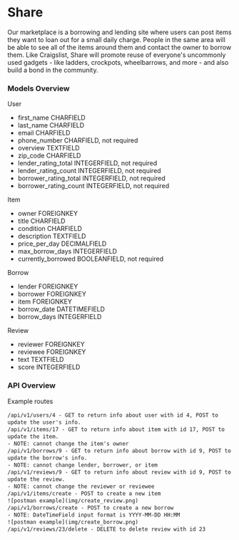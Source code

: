 # Share

Our marketplace is a borrowing and lending site where users can post items they want to loan out for a small daily charge. People in the same area will be able to see all of the items around them and contact the owner to borrow them. Like Craigslist, Share will promote reuse of everyone's uncommonly used gadgets - like ladders, crockpots, wheelbarrows, and more - and also build a bond in the community.

### Models Overview

User
- first_name CHARFIELD
- last_name CHARFIELD
- email CHARFIELD
- phone_number CHARFIELD, not required
- overview TEXTFIELD
- zip_code CHARFIELD
- lender_rating_total INTEGERFIELD, not required
- lender_rating_count INTEGERFIELD, not required
- borrower_rating_total INTEGERFIELD, not required
- borrower_rating_count INTEGERFIELD, not required

Item
- owner FOREIGNKEY
- title CHARFIELD
- condition CHARFIELD
- description TEXTFIELD
- price_per_day DECIMALFIELD
- max_borrow_days INTEGERFIELD
- currently_borrowed BOOLEANFIELD, not required

Borrow
- lender FOREIGNKEY
- borrower FOREIGNKEY
- item FOREIGNKEY
- borrow_date DATETIMEFIELD
- borrow_days INTEGERFIELD

Review
- reviewer FOREIGNKEY
- reviewee FOREIGNKEY
- text TEXTFIELD
- score INTEGERFIELD

### API Overview

Example routes

    /api/v1/users/4 - GET to return info about user with id 4, POST to update the user's info.
    /api/v1/items/17 - GET to return info about item with id 17, POST to update the item.
    - NOTE: cannot change the item's owner
    /api/v1/borrows/9 - GET to return info about borrow with id 9, POST to update the borrow's info.
    - NOTE: cannot change lender, borrower, or item
    /api/v1/reviews/9 - GET to return info about review with id 9, POST to update the review.
    - NOTE: cannot change the reviewer or reviewee
    /api/v1/items/create - POST to create a new item
    ![postman example](img/create_review.png)
    /api/v1/borrows/create - POST to create a new borrow
    - NOTE: DateTimeField input format is YYYY-MM-DD HH:MM
    ![postman example](img/create_borrow.png)
    /api/v1/reviews/23/delete - DELETE to delete review with id 23
